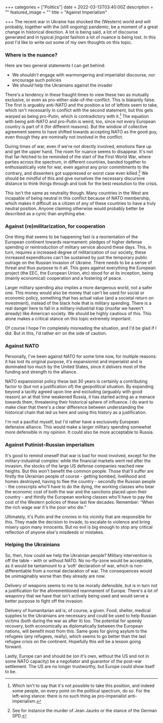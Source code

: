 +++
categories = ["Politics"]
date = 2022-03-13T03:40:00Z
description = ""
featured_image = ""
title = "Against Imperialism"

+++
The recent war in Ukraine has shocked the (Western) world and will probably, together with the (still ongoing) pandemic, be a moment of a great change in historical direction. A lot is being said, a lot of discourse generated and in typical jingoist fashion a lot of nuance is being lost. In this post I'd like to write out some of my own thoughts on this topic.
<!--more-->
### Where is the nuance?
Here are two general statements I can get behind:

* We _shouldn't_ engage with warmongering and imperialist discourse, nor encourage such policies
* We _should_ help the Ukrainians against the invader

There's a tendency in these fraught times to view these two as mutually exclusive, or even as pro-either-side-of-the-conflict. This is blatantly false. The first is arguably anti-NATO and the position a lot of leftists seem to take, which isn't necessarily in conflict with the second statement, but this gets warped as being pro-Putin, which _is_ contradictory with it.[^1] The equation with being anti-NATO and pro-Putin is weird, too, since not every European country is part of it (for different reasons). But the window of collective agreement seems to have shifted towards accepting NATO as the good guy, even though they are nominally not involved in the conflict.

During times of war, even if we're not directly involved, emotions flare up and get the upper hand. The room for nuance seems to disappear. It's not that far-fetched to be reminded of the start of the First World War, where parties across the spectrum, in different countries, banded together to enthusiastically vote for war, even against any prior commitments to the contrary, and dissenters got suppressed or worst case even killed.[^2] We should be mindful of this and give ourselves the necessary discursive distance to think things through and look for the best resolution to the crisis.

This isn't the same as neutrality though. Many countries in the West are incapable of being neutral in this conflict because of NATO membership, which makes it difficult as a citizen of any of these countries to have a truly neutral position. Anyone claiming otherwise would probably better be described as a cynic than anything else.

### Against (re)militarization, for cooperation
One thing that seems to be happening fast is a reorientation of the European continent towards rearmament: pledges of higher defense spending or reintroduction of military service abound these days. This, in turn, requires a increased degree of militarization of our society, these increased expenditures can't be sustained by just the temporary public outrage on the Russian invasion of Ukraine. There needs to be a sense of threat and thus purpose to it all. This goes against everything the European project (the EEC, the European Union, etc) stood for at its inception, being (mainly economical) cooperation and a fostering of peace.

Larger military spending also implies a more dangerous world, not a safer one. This money would also be money that can't be used for social or economic policy, something that has actual value (and a societal return on investment), instead of the black hole that is military spending. There is a real danger here to fall in a military-industrial trap (insofar we haven't already) like American society. We should be highly cautious of this. This alone makes a critical stance on this topic extremely important.

Of course I hope I'm completely misreading the situation, and I'd be glad if I did. But in this, I'd rather err on the side of caution.

### Against NATO
Personally, I've been against NATO for some time now, for multiple reasons: it has lost its original purpose, it's expansionist and imperialist and is dominated too much by the United States, since it delivers most of the funding and strength to the alliance.

NATO expansionist policy these last 30 years is certainly a contributing factor to (but not a justification of) the geopolitical situation. By expanding beyond a tacitly agreed upon line and excluding (arguably with good reason) an at that time weakened Russia, it has started acting as a menace towards them, threatening their historical sphere of influence. I do want to make clear that there's a clear difference between understanding the historical chain that led us here and using this history as a justification.

I'm not a pacifist myself, but I'd rather have a exclusively European defensive alliance. This would make a larger military spending somewhat more defensible in my opinion. It could also be more acceptable to Russia.

### Against Putinist-Russian imperialism
It's good to remind oneself that war is bad for most involved, except for the military-industrial complex: while the financial markets went red after the invasion, the stocks of the large US defense companies reached new heights. But this won't benefit the common people. Those that'll suffer are firstly the Ukrainian people of course - getting bombed, livelihood and homes destroyed, having to flee the country - secondly the Russian people - the conscripts who'll have to do the dying, the working classes who bear the economic cost of both the war and the sanctions placed upon their country - and thirdly the European working classes who'll have to pay the cost of the Western policies of these last few decades. Remember: “When the rich wage war it's the poor who die.”

Ultimately, it's Putin and the cronies in his vicinity that are responsible for this. They made the decision to invade, to escalate to violence and bring misery upon many innocents. But no evil is big enough to stop any critical reflection of anyone else's misdeeds or mistakes.

### Helping the Ukrainians
So, then, how could we help the Ukrainian people? Military intervention is off the table - with or without NATO. No no-fly-zone would be acceptable, as it would be tantamount to a 'soft' declaration of war, which is non-differentiable from a normal declaration of war. The consequences would be unimaginably worse than they already are now.

Delivery of weapons seems to me to be morally defensible, but is in turn not a justification for the aforementioned rearmament of Europe. There's a lot of weaponry that we have that isn't actively being used and would serve a better purpose to fight off the invasion.

Delivery of humanitarian aid is, of course, a given. Food, shelter, medical supplies to the Ukrainians are necessary and could be used to help Russian victims (both during the war as after it) too. The potential for speedy recovery, both economically as diplomatically between the European nations, will benefit most from this. Same goes for giving asylum to the refugees (any refugees, really), which seems to go better than the last refugee crisis on the continent. Hopefully this will be a lesson going forward.

Lastly, Europe can and should be (on it's own, without the US and not in some NATO capacity) be a negotiator and guarantor of the post-war settlement. The US are no longer trustworthy, but Europe could show itself to be.

[^1]: Which isn't to say that it's not possible to take this position, and indeed some people, on every point on the political spectrum, do so. For the left-wing stance: there is no such thing as pro-imperialist anti-imperialism.
[^2]: See for instance the murder of Jean Jaurès or the stance of the German SPD.
